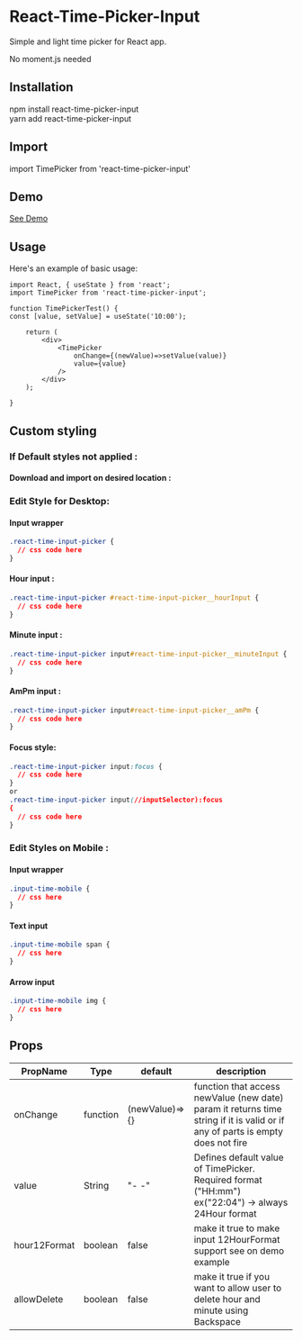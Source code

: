 # React-Time-Picker-Input

Simple and light time picker for React app.

No moment.js needed

## Installation

npm install react-time-picker-input <br/>
yarn add react-time-picker-input

## Import

import TimePicker from 'react-time-picker-input'

## Demo

[See Demo](https://ornaldo-rp-r.github.io/react-time-picker-test/)

## Usage

Here's an example of basic usage:

```JSX
import React, { useState } from 'react';
import TimePicker from 'react-time-picker-input';

function TimePickerTest() {
const [value, setValue] = useState('10:00');

    return (
        <div>
            <TimePicker
                onChange={(newValue)=>setValue(value)}
                value={value}
            />
        </div>
    );

}
```

## Custom styling

### If Default styles not applied :

#### Download and import on desired location :

[default styles file]: (https://github.com/Ornaldo-RP-R/React-Time-Picker-Input/blob/main/src/lib/components/TimeInput.css)

### Edit Style for Desktop:

#### Input wrapper

```css
.react-time-input-picker {
  // css code here
}
```

#### Hour input :

```css
.react-time-input-picker #react-time-input-picker__hourInput {
  // css code here
}
```

#### Minute input :

```css
.react-time-input-picker input#react-time-input-picker__minuteInput {
  // css code here
}
```

#### AmPm input :

```css
.react-time-input-picker input#react-time-input-picker__amPm {
  // css code here
}
```

#### Focus style:

```css
.react-time-input-picker input:focus {
  // css code here
}
or 
.react-time-input-picker input(//inputSelector):focus
{
  // css code here
}
```

### Edit Styles on Mobile :

#### Input wrapper

```css
.input-time-mobile {
  // css here
}
```

#### Text input

```css
.input-time-mobile span {
  // css here
}
```

#### Arrow input

```css
.input-time-mobile img {
  // css here
}
```

## Props

| PropName     | Type     | default        | description                                                                                                                    |
| ------------ | -------- | -------------- | ------------------------------------------------------------------------------------------------------------------------------ |
| onChange     | function | (newValue)=>{} | function that access newValue (new date) param it returns time string if it is valid or if any of parts is empty does not fire |
| value        | String   | "- -"          | Defines default value of TimePicker. Required format ("HH:mm") ex("22:04") -> always 24Hour format                             |
| hour12Format | boolean  | false          | make it true to make input 12HourFormat support see on demo example                                                            |
| allowDelete  | boolean  | false          | make it true if you want to allow user to delete hour and minute using Backspace                                               |

